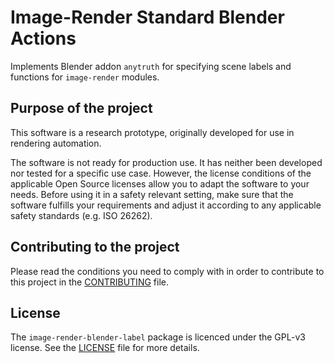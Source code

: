 # Image-Render Standard Blender Actions

Implements Blender addon `anytruth` for specifying scene labels and functions for `image-render` modules.

## Purpose of the project

This software is a research prototype, originally developed for use in rendering automation.

The software is not ready for production use. It has neither been developed nor tested for a specific use case. However, the license conditions of the applicable Open Source licenses allow you to adapt the software to your needs. Before using it in a safety relevant setting, make sure that the software fulfills your requirements and adjust it according to any applicable safety standards (e.g. ISO 26262).

## Contributing to the project

Please read the conditions you need to comply with in order to contribute to this project in the [CONTRIBUTING](CONTRIBUTING.md) file. 

## License

The `image-render-blender-label` package is licenced under the GPL-v3 license. See the [LICENSE](LICENSE.md) file for more details.
